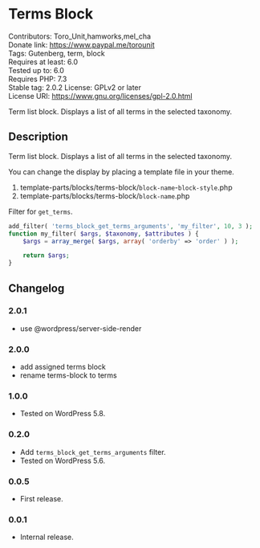 # Terms Block
Contributors:      Toro_Unit,hamworks,mel_cha  
Donate link:       https://www.paypal.me/torounit  
Tags:              Gutenberg, term, block  
Requires at least: 6.0  
Tested up to:      6.0  
Requires PHP:      7.3  
Stable tag:        2.0.2
License:           GPLv2 or later  
License URI:       https://www.gnu.org/licenses/gpl-2.0.html  

Term list block. Displays a list of all terms in the selected taxonomy.

## Description

Term list block. Displays a list of all terms in the selected taxonomy.

You can change the display by placing a template file in your theme.

1. template-parts/blocks/terms-block/`block-name`-`block-style`.php
1. template-parts/blocks/terms-block/`block-name`.php

Filter for `get_terms`.

```php
add_filter( 'terms_block_get_terms_arguments', 'my_filter', 10, 3 );
function my_filter( $args, $taxonomy, $attributes ) {
	$args = array_merge( $args, array( 'orderby' => 'order' ) );

	return $args;
}
```

## Changelog

### 2.0.1
* use @wordpress/server-side-render

### 2.0.0
* add assigned terms block
* rename terms-block to terms

### 1.0.0
* Tested on WordPress 5.8.

### 0.2.0
* Add `terms_block_get_terms_arguments` filter.
* Tested on WordPress 5.6.

### 0.0.5
* First release.

### 0.0.1
* Internal release.

